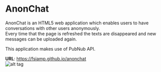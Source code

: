 # AnonChat
  
AnonChat is an HTML5 web application which enables users to have conversations with other users anonymously.<BR>
Every time that the page is refreshed the texts are disappeared and new messages can be uploaded again.

This application makes use of PubNub API.

<b>URL</b>: https://fsiamp.github.io/anonchat <br>
![alt tag](https://raw.githubusercontent.com/fsiamp/anonchat/master/screenshot.png)
